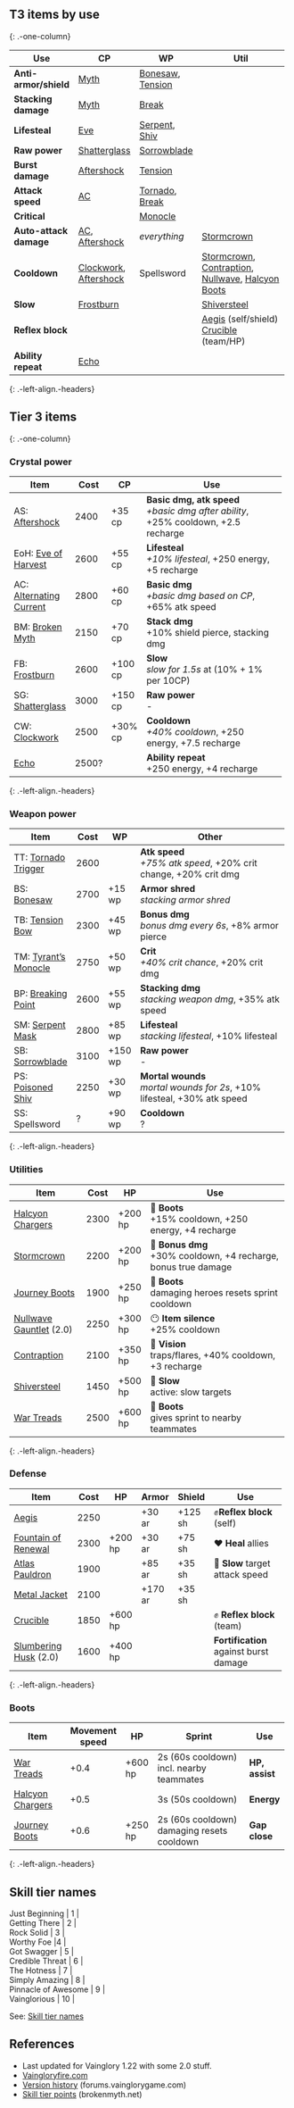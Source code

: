 T3 items by use
---------------

{: .-one-column}

<table style="width:98%;"><colgroup><col style="width: 13%" /><col style="width: 20%" /><col style="width: 17%" /><col style="width: 48%" /></colgroup><thead><tr class="header"><th>Use</th><th>CP</th><th>WP</th><th>Util</th></tr></thead><tbody><tr class="odd"><td><strong>Anti-armor/shield</strong></td><td><a href="http://www.vaingloryfire.com/vainglory/wiki/items/broken-myth">Myth</a></td><td><a href="http://www.vaingloryfire.com/vainglory/wiki/items/bonesaw">Bonesaw</a>, <a href="http://www.vaingloryfire.com/vainglory/wiki/items/tension-bow">Tension</a></td><td></td></tr><tr class="even"><td><strong>Stacking damage</strong></td><td><a href="http://www.vaingloryfire.com/vainglory/wiki/items/broken-myth">Myth</a></td><td><a href="http://www.vaingloryfire.com/vainglory/wiki/items/breaking-point">Break</a></td><td></td></tr><tr class="odd"><td><strong>Lifesteal</strong></td><td><a href="http://www.vaingloryfire.com/vainglory/wiki/items/eve-of-harvest">Eve</a></td><td><a href="http://www.vaingloryfire.com/vainglory/wiki/items/serpent-mask">Serpent</a>, <a href="http://www.vaingloryfire.com/vainglory/wiki/items/poisoned-shiv">Shiv</a></td><td></td></tr><tr class="even"><td><strong>Raw power</strong></td><td><a href="http://www.vaingloryfire.com/vainglory/wiki/items/shatterglass">Shatterglass</a></td><td><a href="http://www.vaingloryfire.com/vainglory/wiki/items/sorrowblade">Sorrowblade</a></td><td></td></tr><tr class="odd"><td><strong>Burst damage</strong></td><td><a href="http://www.vaingloryfire.com/vainglory/wiki/items/aftershock">Aftershock</a></td><td><a href="http://www.vaingloryfire.com/vainglory/wiki/items/tension-bow">Tension</a></td><td></td></tr><tr class="even"><td><strong>Attack speed</strong></td><td><a href="http://www.vaingloryfire.com/vainglory/wiki/items/alternating-current">AC</a></td><td><a href="http://www.vaingloryfire.com/vainglory/wiki/items/tornado-trigger">Tornado</a>, <a href="http://www.vaingloryfire.com/vainglory/wiki/items/breaking-point">Break</a></td><td></td></tr><tr class="odd"><td><strong>Critical</strong></td><td></td><td><a href="http://www.vaingloryfire.com/vainglory/wiki/items/tyrants-monocle">Monocle</a></td><td></td></tr><tr class="even"><td><strong>Auto-attack damage</strong></td><td><a href="http://www.vaingloryfire.com/vainglory/wiki/items/alternating-current">AC</a>, <a href="http://www.vaingloryfire.com/vainglory/wiki/items/aftershock">Aftershock</a></td><td><em>everything</em></td><td><a href="http://www.vaingloryfire.com/vainglory/wiki/items/stormcrown">Stormcrown</a></td></tr><tr class="odd"><td><strong>Cooldown</strong></td><td><a href="http://www.vaingloryfire.com/vainglory/wiki/items/clockwork">Clockwork</a>, <a href="http://www.vaingloryfire.com/vainglory/wiki/items/aftershock">Aftershock</a></td><td>Spellsword</td><td><a href="http://www.vaingloryfire.com/vainglory/wiki/items/stormcrown">Stormcrown</a>, <a href="http://www.vaingloryfire.com/vainglory/wiki/items/contraption">Contraption</a>, <a href="http://www.vaingloryfire.com/vainglory/wiki/items/nullwave-gauntlet">Nullwave</a>, <a href="http://www.vaingloryfire.com/vainglory/wiki/items/halcyon-chargers">Halcyon Boots</a></td></tr><tr class="even"><td><strong>Slow</strong></td><td><a href="http://www.vaingloryfire.com/vainglory/wiki/items/frostburn">Frostburn</a></td><td></td><td><a href="http://www.vaingloryfire.com/vainglory/wiki/items/shiversteel">Shiversteel</a></td></tr><tr class="odd"><td><strong>Reflex block</strong></td><td></td><td></td><td><a href="http://www.vaingloryfire.com/vainglory/wiki/items/aegis">Aegis</a> (self/shield)<br />
<a href="http://www.vaingloryfire.com/vainglory/wiki/items/aegis">Crucible</a> (team/HP)</td></tr><tr class="even"><td><strong>Ability repeat</strong></td><td><a href="http://www.vaingloryfire.com/vainglory/wiki/items/echo">Echo</a></td><td></td><td></td></tr></tbody></table>

{: .-left-align.-headers}

Tier 3 items
------------

{: .-one-column}

### Crystal power

<table style="width:97%;"><colgroup><col style="width: 22%" /><col style="width: 3%" /><col style="width: 5%" /><col style="width: 67%" /></colgroup><thead><tr class="header"><th>Item</th><th>Cost</th><th>CP</th><th>Use</th></tr></thead><tbody><tr class="odd"><td>AS: <a href="http://www.vaingloryfire.com/vainglory/wiki/items/aftershock">Aftershock</a></td><td>2400</td><td>+35 cp</td><td><strong>Basic dmg, atk speed</strong><br />
<em>+basic dmg after ability</em>, +25% cooldown, +2.5 recharge</td></tr><tr class="even"><td>EoH: <a href="http://www.vaingloryfire.com/vainglory/wiki/items/eve-of-harvest">Eve of Harvest</a></td><td>2600</td><td>+55 cp</td><td><strong>Lifesteal</strong><br />
<em>+10% lifesteal</em>, +250 energy, +5 recharge</td></tr><tr class="odd"><td>AC: <a href="http://www.vaingloryfire.com/vainglory/wiki/items/alternating-current">Alternating Current</a></td><td>2800</td><td>+60 cp</td><td><strong>Basic dmg</strong><br />
<em>+basic dmg based on CP</em>, +65% atk speed</td></tr><tr class="even"><td>BM: <a href="http://www.vaingloryfire.com/vainglory/wiki/items/broken-myth">Broken Myth</a></td><td>2150</td><td>+70 cp</td><td><strong>Stack dmg</strong><br />
+10% shield pierce, stacking dmg</td></tr><tr class="odd"><td>FB: <a href="http://www.vaingloryfire.com/vainglory/wiki/items/frostburn">Frostburn</a></td><td>2600</td><td>+100 cp</td><td><strong>Slow</strong><br />
<em>slow for 1.5s</em> at (10% + 1% per 10CP)</td></tr><tr class="even"><td>SG: <a href="http://www.vaingloryfire.com/vainglory/wiki/items/shatterglass">Shatterglass</a></td><td>3000</td><td>+150 cp</td><td><strong>Raw power</strong><br />
-</td></tr><tr class="odd"><td>CW: <a href="http://www.vaingloryfire.com/vainglory/wiki/items/clockwork">Clockwork</a></td><td>2500</td><td>+30% cp</td><td><strong>Cooldown</strong><br />
<em>+40% cooldown</em>, +250 energy, +7.5 recharge</td></tr><tr class="even"><td><a href="http://www.vaingloryfire.com/vainglory/wiki/items/echo">Echo</a></td><td>2500?</td><td></td><td><strong>Ability repeat</strong><br />
+250 energy, +4 recharge</td></tr></tbody></table>

{: .-left-align.-headers}

### Weapon power

<table style="width:98%;"><colgroup><col style="width: 22%" /><col style="width: 3%" /><col style="width: 6%" /><col style="width: 67%" /></colgroup><thead><tr class="header"><th>Item</th><th>Cost</th><th>WP</th><th>Other</th></tr></thead><tbody><tr class="odd"><td>TT: <a href="http://www.vaingloryfire.com/vainglory/wiki/items/tornado-trigger">Tornado Trigger</a></td><td>2600</td><td></td><td><strong>Atk speed</strong><br />
<em>+75% atk speed</em>, +20% crit change, +20% crit dmg</td></tr><tr class="even"><td>BS: <a href="http://www.vaingloryfire.com/vainglory/wiki/items/bonesaw">Bonesaw</a></td><td>2700</td><td>+15 wp</td><td><strong>Armor shred</strong><br />
<em>stacking armor shred</em></td></tr><tr class="odd"><td>TB: <a href="http://www.vaingloryfire.com/vainglory/wiki/items/tension-bow">Tension Bow</a></td><td>2300</td><td>+45 wp</td><td><strong>Bonus dmg</strong><br />
<em>bonus dmg every 6s</em>, +8% armor pierce</td></tr><tr class="even"><td>TM: <a href="http://www.vaingloryfire.com/vainglory/wiki/items/tyrants-monocle">Tyrant’s Monocle</a></td><td>2750</td><td>+50 wp</td><td><strong>Crit</strong><br />
<em>+40% crit chance</em>, +20% crit dmg</td></tr><tr class="odd"><td>BP: <a href="http://www.vaingloryfire.com/vainglory/wiki/items/breaking-point">Breaking Point</a></td><td>2600</td><td>+55 wp</td><td><strong>Stacking dmg</strong><br />
<em>stacking weapon dmg</em>, +35% atk speed</td></tr><tr class="even"><td>SM: <a href="http://www.vaingloryfire.com/vainglory/wiki/items/serpent-mask">Serpent Mask</a></td><td>2800</td><td>+85 wp</td><td><strong>Lifesteal</strong><br />
<em>stacking lifesteal</em>, +10% lifesteal</td></tr><tr class="odd"><td>SB: <a href="http://www.vaingloryfire.com/vainglory/wiki/items/sorrowblade">Sorrowblade</a></td><td>3100</td><td>+150 wp</td><td><strong>Raw power</strong><br />
-</td></tr><tr class="even"><td>PS: <a href="http://www.vaingloryfire.com/vainglory/wiki/items/poisoned-shiv">Poisoned Shiv</a></td><td>2250</td><td>+30 wp</td><td><strong>Mortal wounds</strong><br />
<em>mortal wounds for 2s</em>, +10% lifesteal, +30% atk speed</td></tr><tr class="odd"><td>SS: Spellsword</td><td>?</td><td>+90 wp</td><td><strong>Cooldown</strong><br />
?</td></tr></tbody></table>

{: .-left-align.-headers}

### Utilities

<table style="width:98%;"><colgroup><col style="width: 28%" /><col style="width: 3%" /><col style="width: 6%" /><col style="width: 61%" /></colgroup><thead><tr class="header"><th>Item</th><th>Cost</th><th>HP</th><th>Use</th></tr></thead><tbody><tr class="odd"><td><a href="http://www.vaingloryfire.com/vainglory/wiki/items/halcyon-chargers">Halcyon Chargers</a></td><td>2300</td><td>+200 hp</td><td>👟 <strong>Boots</strong><br />
+15% cooldown, +250 energy, +4 recharge</td></tr><tr class="even"><td><a href="http://www.vaingloryfire.com/vainglory/wiki/items/stormcrown">Stormcrown</a></td><td>2200</td><td>+200 hp</td><td>🔴 <strong>Bonus dmg</strong><br />
+30% cooldown, +4 recharge, bonus true damage</td></tr><tr class="odd"><td><a href="http://www.vaingloryfire.com/vainglory/wiki/items/journey-boots">Journey Boots</a></td><td>1900</td><td>+250 hp</td><td>👟 <strong>Boots</strong><br />
damaging heroes resets sprint cooldown</td></tr><tr class="even"><td><a href="http://www.vaingloryfire.com/vainglory/wiki/items/nullwave-gauntlet">Nullwave Gauntlet</a> (2.0)</td><td>2250</td><td>+300 hp</td><td>😶 <strong>Item silence</strong><br />
+25% cooldown</td></tr><tr class="odd"><td><a href="http://www.vaingloryfire.com/vainglory/wiki/items/contraption">Contraption</a></td><td>2100</td><td>+350 hp</td><td>👀 <strong>Vision</strong><br />
traps/flares, +40% cooldown, +3 recharge</td></tr><tr class="even"><td><a href="http://www.vaingloryfire.com/vainglory/wiki/items/shiversteel">Shiversteel</a></td><td>1450</td><td>+500 hp</td><td>🐌 <strong>Slow</strong><br />
active: slow targets</td></tr><tr class="odd"><td><a href="http://www.vaingloryfire.com/vainglory/wiki/items/war-treads">War Treads</a></td><td>2500</td><td>+600 hp</td><td>👟 <strong>Boots</strong><br />
gives sprint to nearby teammates</td></tr></tbody></table>

{: .-left-align.-headers}

### Defense

<table style="width:97%;"><colgroup><col style="width: 32%" /><col style="width: 4%" /><col style="width: 7%" /><col style="width: 7%" /><col style="width: 7%" /><col style="width: 40%" /></colgroup><thead><tr class="header"><th>Item</th><th>Cost</th><th>HP</th><th>Armor</th><th>Shield</th><th>Use</th></tr></thead><tbody><tr class="odd"><td><a href="http://www.vaingloryfire.com/vainglory/wiki/items/aegis">Aegis</a></td><td>2250</td><td></td><td>+30 ar</td><td>+125 sh</td><td>✊<strong>Reflex block</strong> (self)</td></tr><tr class="even"><td><a href="http://www.vaingloryfire.com/vainglory/wiki/items/fountain-of-renewal">Fountain of Renewal</a></td><td>2300</td><td>+200 hp</td><td>+30 ar</td><td>+75 sh</td><td>❤ <strong>Heal</strong> allies</td></tr><tr class="odd"><td><a href="http://www.vaingloryfire.com/vainglory/wiki/items/atlas-pauldron">Atlas Pauldron</a></td><td>1900</td><td></td><td>+85 ar</td><td>+35 sh</td><td>🐌 <strong>Slow</strong> target attack speed</td></tr><tr class="even"><td><a href="http://www.vaingloryfire.com/vainglory/wiki/items/metal-jacket">Metal Jacket</a></td><td>2100</td><td></td><td>+170 ar</td><td>+35 sh</td><td></td></tr><tr class="odd"><td><a href="http://www.vaingloryfire.com/vainglory/wiki/items/aegis">Crucible</a></td><td>1850</td><td>+600 hp</td><td></td><td></td><td>✊ <strong>Reflex block</strong> (team)</td></tr><tr class="even"><td><a href="http://www.vaingloryfire.com/vainglory/wiki/items/slumbering-husk">Slumbering Husk</a> (2.0)</td><td>1600</td><td>+400 hp</td><td></td><td></td><td><strong>Fortification</strong> against burst damage</td></tr></tbody></table>

{: .-left-align.-headers}

### Boots

<table style="width:98%;"><colgroup><col style="width: 23%" /><col style="width: 13%" /><col style="width: 6%" /><col style="width: 43%" /><col style="width: 13%" /></colgroup><thead><tr class="header"><th>Item</th><th>Movement speed</th><th>HP</th><th>Sprint</th><th>Use</th></tr></thead><tbody><tr class="odd"><td><a href="http://www.vaingloryfire.com/vainglory/wiki/items/war-treads">War Treads</a></td><td>+0.4</td><td>+600 hp</td><td>2s (60s cooldown)<br />
incl. nearby teammates</td><td><strong>HP, assist</strong></td></tr><tr class="even"><td><a href="http://www.vaingloryfire.com/vainglory/wiki/items/halcyon-chargers">Halcyon Chargers</a></td><td>+0.5</td><td></td><td>3s (50s cooldown)</td><td><strong>Energy</strong></td></tr><tr class="odd"><td><a href="http://www.vaingloryfire.com/vainglory/wiki/items/journey-boots">Journey Boots</a></td><td>+0.6</td><td>+250 hp</td><td>2s (60s cooldown)<br />
damaging resets cooldown</td><td><strong>Gap close</strong></td></tr></tbody></table>

{: .-left-align.-headers}

Skill tier names
----------------

Just Beginning | 1 |  
Getting There | 2 |  
Rock Solid | 3 |  
Worthy Foe |4 |  
Got Swagger | 5 |  
Credible Threat | 6 |  
The Hotness | 7 |  
Simply Amazing | 8 |  
Pinnacle of Awesome | 9 |  
Vainglorious | 10 |

See: [Skill tier names](http://www.vaingloryfire.com/vainglory/forum/general-discussion/bronze-silver-gold-rankings-5312)

References
----------

-   Last updated for Vainglory 1.22 with some 2.0 stuff.
-   [Vaingloryfire.com](http://www.vaingloryfire.com/)
-   [Version history](http://forums.vainglorygame.com/index.php?threads/41129/) (forums.vainglorygame.com)
-   [Skill tier points](http://brokenmyth.net/skill-tier-point-far-next-tier/#more-10043) (brokenmyth.net)
